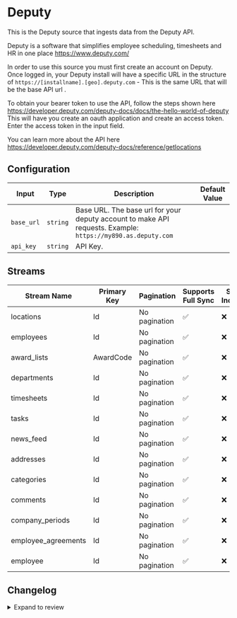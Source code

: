 # Deputy
This is the Deputy source that ingests data from the Deputy API.

Deputy is a software that simplifies employee scheduling, timesheets and HR in one place https://www.deputy.com/

In order to use this source you must first create an account on Deputy.
Once logged in, your Deputy install will have a specific URL in the structure of `https://[installname].[geo].deputy.com` - This is the same URL that will be the base API url .

To obtain your bearer token to use the API, follow the steps shown here https://developer.deputy.com/deputy-docs/docs/the-hello-world-of-deputy
This will have you create an oauth application and create an access token. Enter the access token in the input field.

You can learn more about the API here https://developer.deputy.com/deputy-docs/reference/getlocations

## Configuration

| Input | Type | Description | Default Value |
|-------|------|-------------|---------------|
| `base_url` | `string` | Base URL. The base url for your deputy account to make API requests. Example: `https://my890.as.deputy.com` |  |
| `api_key` | `string` | API Key.  |  |

## Streams
| Stream Name | Primary Key | Pagination | Supports Full Sync | Supports Incremental |
|-------------|-------------|------------|---------------------|----------------------|
| locations | Id | No pagination | ✅ |  ❌  |
| employees | Id | No pagination | ✅ |  ❌  |
| award_lists | AwardCode | No pagination | ✅ |  ❌  |
| departments | Id | No pagination | ✅ |  ❌  |
| timesheets | Id | No pagination | ✅ |  ❌  |
| tasks | Id | No pagination | ✅ |  ❌  |
| news_feed | Id | No pagination | ✅ |  ❌  |
| addresses | Id | No pagination | ✅ |  ❌  |
| categories | Id | No pagination | ✅ |  ❌  |
| comments | Id | No pagination | ✅ |  ❌  |
| company_periods | Id | No pagination | ✅ |  ❌  |
| employee_agreements | Id | No pagination | ✅ |  ❌  |
| employee | Id | No pagination | ✅ |  ❌  |

## Changelog

<details>
  <summary>Expand to review</summary>

| Version          | Date              | Pull Request | Subject        |
|------------------|-------------------|--------------|----------------|
| 0.0.33 | 2025-09-30 | [66947](https://github.com/airbytehq/airbyte/pull/66947) | Update dependencies |
| 0.0.32 | 2025-09-09 | [65745](https://github.com/airbytehq/airbyte/pull/65745) | Update dependencies |
| 0.0.31 | 2025-08-23 | [65267](https://github.com/airbytehq/airbyte/pull/65267) | Update dependencies |
| 0.0.30 | 2025-08-09 | [64778](https://github.com/airbytehq/airbyte/pull/64778) | Update dependencies |
| 0.0.29 | 2025-07-26 | [64021](https://github.com/airbytehq/airbyte/pull/64021) | Update dependencies |
| 0.0.28 | 2025-07-19 | [63580](https://github.com/airbytehq/airbyte/pull/63580) | Update dependencies |
| 0.0.27 | 2025-07-12 | [63024](https://github.com/airbytehq/airbyte/pull/63024) | Update dependencies |
| 0.0.26 | 2025-07-05 | [62806](https://github.com/airbytehq/airbyte/pull/62806) | Update dependencies |
| 0.0.25 | 2025-06-28 | [62384](https://github.com/airbytehq/airbyte/pull/62384) | Update dependencies |
| 0.0.24 | 2025-06-21 | [61962](https://github.com/airbytehq/airbyte/pull/61962) | Update dependencies |
| 0.0.23 | 2025-06-14 | [61167](https://github.com/airbytehq/airbyte/pull/61167) | Update dependencies |
| 0.0.22 | 2025-05-24 | [60404](https://github.com/airbytehq/airbyte/pull/60404) | Update dependencies |
| 0.0.21 | 2025-05-10 | [59954](https://github.com/airbytehq/airbyte/pull/59954) | Update dependencies |
| 0.0.20 | 2025-05-03 | [59402](https://github.com/airbytehq/airbyte/pull/59402) | Update dependencies |
| 0.0.19 | 2025-04-26 | [58906](https://github.com/airbytehq/airbyte/pull/58906) | Update dependencies |
| 0.0.18 | 2025-04-19 | [58313](https://github.com/airbytehq/airbyte/pull/58313) | Update dependencies |
| 0.0.17 | 2025-04-12 | [57817](https://github.com/airbytehq/airbyte/pull/57817) | Update dependencies |
| 0.0.16 | 2025-04-05 | [57278](https://github.com/airbytehq/airbyte/pull/57278) | Update dependencies |
| 0.0.15 | 2025-03-29 | [56489](https://github.com/airbytehq/airbyte/pull/56489) | Update dependencies |
| 0.0.14 | 2025-03-22 | [55978](https://github.com/airbytehq/airbyte/pull/55978) | Update dependencies |
| 0.0.13 | 2025-03-08 | [54983](https://github.com/airbytehq/airbyte/pull/54983) | Update dependencies |
| 0.0.12 | 2025-02-22 | [54446](https://github.com/airbytehq/airbyte/pull/54446) | Update dependencies |
| 0.0.11 | 2025-02-15 | [53351](https://github.com/airbytehq/airbyte/pull/53351) | Update dependencies |
| 0.0.10 | 2025-02-01 | [52829](https://github.com/airbytehq/airbyte/pull/52829) | Update dependencies |
| 0.0.9 | 2025-01-25 | [52315](https://github.com/airbytehq/airbyte/pull/52315) | Update dependencies |
| 0.0.8 | 2025-01-18 | [51674](https://github.com/airbytehq/airbyte/pull/51674) | Update dependencies |
| 0.0.7 | 2025-01-11 | [51100](https://github.com/airbytehq/airbyte/pull/51100) | Update dependencies |
| 0.0.6 | 2025-01-04 | [50585](https://github.com/airbytehq/airbyte/pull/50585) | Update dependencies |
| 0.0.5 | 2024-12-21 | [49991](https://github.com/airbytehq/airbyte/pull/49991) | Update dependencies |
| 0.0.4 | 2024-12-14 | [49534](https://github.com/airbytehq/airbyte/pull/49534) | Update dependencies |
| 0.0.3 | 2024-12-12 | [49170](https://github.com/airbytehq/airbyte/pull/49170) | Update dependencies |
| 0.0.2 | 2024-12-11 | [48934](https://github.com/airbytehq/airbyte/pull/48934) | Starting with this version, the Docker image is now rootless. Please note that this and future versions will not be compatible with Airbyte versions earlier than 0.64 |
| 0.0.1 | 2024-10-27 | | Initial release by [@aazam-gh](https://github.com/aazam-gh) via Connector Builder |

</details>
